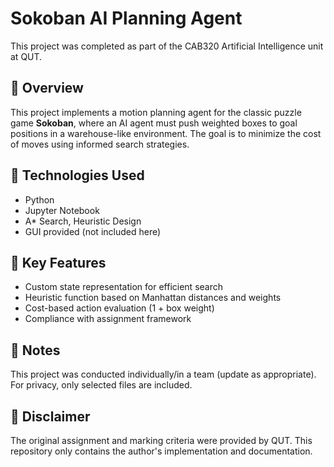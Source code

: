 # Sokoban AI Planning Agent

This project was completed as part of the CAB320 Artificial Intelligence unit at QUT.

## 🧠 Overview

This project implements a motion planning agent for the classic puzzle game **Sokoban**, where an AI agent must push weighted boxes to goal positions in a warehouse-like environment. The goal is to minimize the cost of moves using informed search strategies.

## 🚀 Technologies Used

- Python
- Jupyter Notebook
- A* Search, Heuristic Design
- GUI provided (not included here)

## 🎯 Key Features

- Custom state representation for efficient search
- Heuristic function based on Manhattan distances and weights
- Cost-based action evaluation (1 + box weight)
- Compliance with assignment framework

## 📝 Notes

This project was conducted individually/in a team (update as appropriate). For privacy, only selected files are included.

## 📌 Disclaimer

The original assignment and marking criteria were provided by QUT. This repository only contains the author's implementation and documentation.

